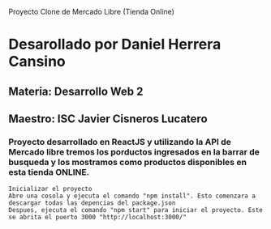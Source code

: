 Proyecto Clone de Mercado Libre (Tienda Online)

# Desarollado por Daniel Herrera Cansino
## Materia: Desarrollo Web 2
## Maestro: ISC Javier Cisneros Lucatero

### Proyecto desarrollado en ReactJS y utilizando la API de Mercado libre tremos los porductos ingresados en la barrar de busqueda y los mostramos como productos disponibles en esta tienda ONLINE.

    Inicializar el proyecto
    Abre una cosola y ejecuta el comando "npm install". Esto comenzara a descargar todas las depencias del package.json
    Despues, ejecuta el comando "npm start" para iniciar el proyecto. Este se abrita el puerto 3000 "http://localhost:3000/"
